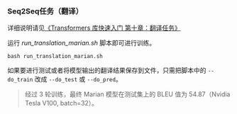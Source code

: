### Seq2Seq任务（翻译）

详细说明请见[《Transformers 库快速入门 第十章：翻译任务》](https://transformers.run/nlp/2022-03-24-transformers-note-7.html)

运行 *run_translation_marian.sh* 脚本即可进行训练。

```
bash run_translation_marian.sh
```

如果要进行测试或者将模型输出的翻译结果保存到文件，只需把脚本中的 `--do_train` 改成 `--do_test` 或 `--do_pred`。

> 经过 3 轮训练，最终 Marian 模型在测试集上的 BLEU 值为 54.87（Nvidia Tesla V100, batch=32）。